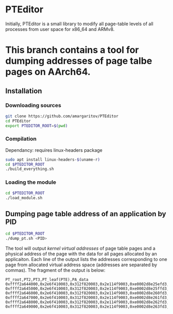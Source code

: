 # PTEditor
Initially, PTEditor is a small library to modify all page-table levels of all processes from user space for x86_64 and ARMv8.

# This branch contains a tool for dumping addresses of page talbe pages on AArch64.

## Installation
### Downloading sources
```bash
git clone https://github.com/amargaritov/PTEditor
cd PTEditor
export PTEDITOR_ROOT=$(pwd)
```
### Compilation
Dependancy: requires linux-headers package
```bash
sudo apt install linux-headers-$(uname-r)
cd $PTEDITOR_ROOT
./build_everything.sh
```

### Loading the module
```bash
cd $PTEDITOR_ROOT
./load_module.sh
```

## Dumping page table address of an application by PID
```bash 
cd $PTEDITOR_ROOT
./dump_pt.sh <PID>
```
The tool will output _kernel virtual addresses_ of page table pages and a physical address of the page with the data for all pages allocated by an applicaiton. Each line of the output lists the addresses corresponding to one page from allocated virtual address space (addresses are separated by commas). The fragment of the output is below:
```
PT_root,PT2,PT3,PT_leaf(PTE),PA_data
0xffff2a644000,0x2e6f410003,0x312f820003,0x2e114f9003,0xe0002d8e25efd3,0x2d8e25e000
0xffff2a645000,0x2e6f410003,0x312f820003,0x2e114f9003,0xe0002d8e25ffd3,0x2d8e25f000
0xffff2a646000,0x2e6f410003,0x312f820003,0x2e114f9003,0xe0002d8e260fd3,0x2d8e260000
0xffff2a647000,0x2e6f410003,0x312f820003,0x2e114f9003,0xe0002d8e261fd3,0x2d8e261000
0xffff2a648000,0x2e6f410003,0x312f820003,0x2e114f9003,0xe0002d8e262fd3,0x2d8e262000
0xffff2a649000,0x2e6f410003,0x312f820003,0x2e114f9003,0xe0002d8e263fd3,0x2d8e263000
```
```

